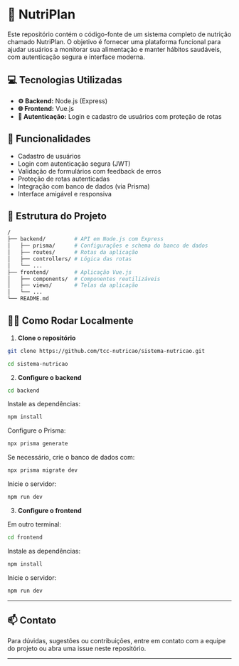 # 🍎 NutriPlan

Este repositório contém o código-fonte de um sistema completo de nutrição chamado NutriPlan. O objetivo é fornecer uma plataforma funcional para ajudar usuários a monitorar sua alimentação e manter hábitos saudáveis, com autenticação segura e interface moderna.

## 💻 Tecnologias Utilizadas

- **⚙️ Backend:** Node.js (Express)
- **🌐 Frontend:** Vue.js
- **🔐 Autenticação:** Login e cadastro de usuários com proteção de rotas

## 📌 Funcionalidades

- Cadastro de usuários
- Login com autenticação segura (JWT)
- Validação de formulários com feedback de erros
- Proteção de rotas autenticadas
- Integração com banco de dados (via Prisma)
- Interface amigável e responsiva

## 📁 Estrutura do Projeto

```bash
/
├── backend/         # API em Node.js com Express
│   ├── prisma/      # Configurações e schema do banco de dados
│   ├── routes/      # Rotas da aplicação
│   ├── controllers/ # Lógica das rotas
│   └── ...
├── frontend/        # Aplicação Vue.js
│   ├── components/  # Componentes reutilizáveis
│   ├── views/       # Telas da aplicação
│   └── ...
└── README.md
```

## 👨‍💻 Como Rodar Localmente

1. **Clone o repositório**
```bash
git clone https://github.com/tcc-nutricao/sistema-nutricao.git

cd sistema-nutricao
```

2. **Configure o backend**

```bash
cd backend
```

Instale as dependências:
```bash
npm install
```

Configure o Prisma:
```bash
npx prisma generate
```

Se necessário, crie o banco de dados com:
```bash
npx prisma migrate dev
```

Inicie o servidor:
```bash
npm run dev
```

3. **Configure o frontend**

Em outro terminal:
```bash
cd frontend
```

Instale as dependências:
```bash
npm install
```

Inicie o servidor:
```bash
npm run dev
```

---

## 📫 Contato

Para dúvidas, sugestões ou contribuições, entre em contato com a equipe do projeto ou abra uma issue neste repositório.

---
